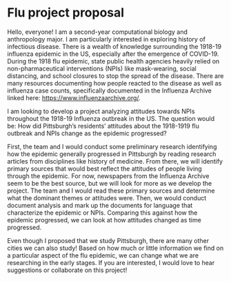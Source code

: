 # Flu project proposal

Hello, everyone! I am a second-year computational biology and anthropology major. I am particularly interested in exploring history of infectious disease. There is a wealth of knowledge surrounding the 1918-19 influenza epidemic in the US, especially after the emergence of COVID-19. During the 1918 flu epidemic, state public health agencies heavily relied on non-pharmaceutical interventions (NPIs) like mask-wearing, social distancing, and school closures to stop the spread of the disease. There are many resources documenting how people reacted to the disease as well as influenza case counts, specifically documented in the Influenza Archive linked here: https://www.influenzaarchive.org/.

I am looking to develop a project analyzing attitudes towards NPIs throughout the 1918-19 Influenza outbreak in the US. The question would be: How did Pittsburgh’s residents’ attitudes about the 1918-1919 flu outbreak and NPIs change as the epidemic progressed?

First, the team and I would conduct some preliminary research identifying how the epidemic generally progressed in Pittsburgh by reading research articles from disciplines like history of medicine. From there, we will identify primary sources that would best reflect the attitudes of people living through the epidemic. For now, newspapers from the Influenza Archive seem to be the best source, but we will look for more as we develop the project. The team and I would read these primary sources and determine what the dominant themes or attitudes were. Then, we would conduct document analysis and mark up the documents for language that characterize the epidemic or NPIs. Comparing this against how the epidemic progressed, we can look at how attitudes changed as time progressed.

Even though I proposed that we study Pittsburgh, there are many other cities we can also study! Based on how much or little information we find on a particular aspect of the flu epidemic, we can change what we are researching in the early stages. If you are interested, I would love to hear suggestions or collaborate on this project! 
